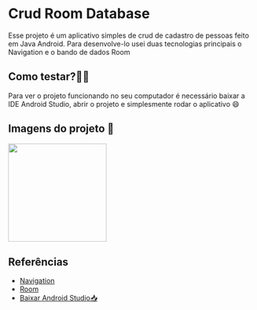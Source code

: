 # Crud Room Database

Esse projeto é um aplicativo simples de crud de cadastro de pessoas feito em Java Android. Para desenvolve-lo usei duas tecnologias principais o Navigation e o bando de dados Room
## Como testar?👨‍💻

Para ver o projeto funcionando no seu computador é necessário baixar a IDE Android Studio,
abrir o projeto e simplesmente rodar o aplicativo 😄

    
## Imagens do projeto 📸

<div>
    <img src="https://github.com/vieiralucas22/Crud-Room-Database/assets/88836592/9ef4b670-e7c4-4d4c-9dd2-b1d3c5f40a07" width="200"/>
<div/>

## Referências

 - [Navigation](https://developer.android.com/guide/navigation/navigation-getting-started?hl=pt-br)
 - [Room](https://developer.android.com/training/data-storage/room?hl=pt-br)
 - [Baixar Android Studio📥](https://developer.android.com/studio?gclid=CjwKCAjw04yjBhApEiwAJcvNoTsNxfzdDSdv6uPa3M-lEXmp68HbfPVrd25vm75r4jJ9gCdLzpqsUhoCQQkQAvD_BwE&gclsrc=aw.ds)
